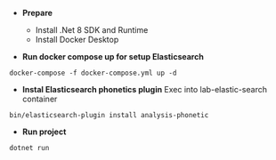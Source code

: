 - **Prepare**
  - Install .Net 8 SDK and Runtime
  - Install Docker Desktop

- **Run docker compose up for setup Elasticsearch**
```
docker-compose -f docker-compose.yml up -d
```

- **Instal Elasticsearch phonetics plugin**
Exec into lab-elastic-search container
```
bin/elasticsearch-plugin install analysis-phonetic
```

- **Run project**
```
dotnet run
```